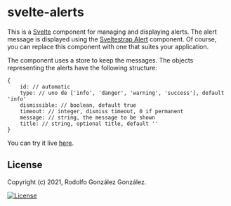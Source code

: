 # svelte-alerts

This is a [Svelte](https://svelte.dev/) component for managing and displaying alerts. The alert message is displayed using the [Sveltestrap Alert](https://sveltestrap.js.org/?path=/story/components--alert) component. Of course, you can replace this component with one that suites your application.

The component uses a store to keep the messages. The objects representing the alerts have the following structure:

```
{
    id: // automatic
    type: // uno de ['info', 'danger', 'warning', 'success'], default 'info'
    dismissible: // boolean, default true
    timeout: // integer, dismiss timeout, 0 if permanent
    message: // string, the message to be shown
    title: // string, optional title, default ''
}
```

You can try it live [here](https://svelte.dev/repl/f2b3c33763e34908aabf436c9c02c07f).

## License

Copyright (c) 2021, Rodolfo González González.

[![License](https://img.shields.io/badge/License-BSD_3--Clause-blue.svg)](https://opensource.org/licenses/BSD-3-Clause)
